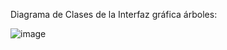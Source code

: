 Diagrama de Clases de la Interfaz gráfica árboles:

![image](https://github.com/user-attachments/assets/7ccf6ae6-6e68-41e7-85c0-b7939c0a9e6a)
